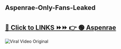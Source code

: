 
 ## Aspenrae-Only-Fans-Leaked

# <h2><a href="https://clipsfans.com/Aspenrae&ref=git">🔗 Click to LINKS ⏩⏩ 👉 🟢 Aspenrae </a></h2>

<a href="https://clipsfans.com/Aspenrae&ref=git" rel="nofollow" data-target="animated-image.originalLink"><img src="https://i.ibb.co.com/xMMVF88/686577567.gif" alt="Viral Video Original" style="max-width: 100%; display: inline-block;" data-target="animated-image.originalImage"></a>
